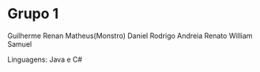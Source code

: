 # Grupo 1

Guilherme
Renan
Matheus(Monstro)
Daniel
Rodrigo
Andreia
Renato
William
Samuel

Linguagens: Java e C#

